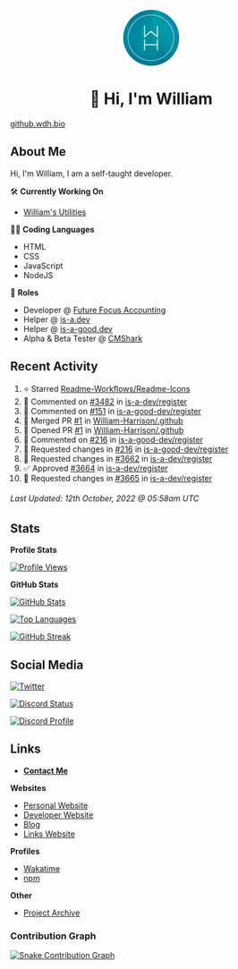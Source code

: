 <p align="center"><a href="https://wakatime.com/@wh"><img src="https://raw.githubusercontent.com/WilliamDavidHarrison/WilliamDavidHarrison/main/assets/logo.png" height="100" width="100"></a></p>

<h1 align="center">👋 Hi, I'm William</h1>

[github.wdh.bio](https://github.wdh.bio)

<h2>About Me</h2>

Hi, I'm William, I am a self-taught developer.

🛠️ **Currently Working On**
- [William's Utilities](https://github.com/williamsutilities/bot)

🧑‍💻 **Coding Languages**
- HTML
- CSS
- JavaScript
- NodeJS

💼 **Roles**
- Developer @ [Future Focus Accounting](https://github.com/futurefocusaccounting)
- Helper @ [is-a.dev](https://github.com/is-a-dev/register)
- Helper @ [is-a-good.dev](https://github.com/is-a-good-dev/register)
- Alpha & Beta Tester @ [CMShark](https://github.com/wclarkey/cmshark)

<h2>Recent Activity</h2>

<!--RECENT_ACTIVITY:start-->
1. ⭐ Starred [Readme-Workflows/Readme-Icons](https://github.com/Readme-Workflows/Readme-Icons)
2. 💬 Commented on [#3482](https://github.com/is-a-dev/register/pull/3482#issuecomment-1275557988) in [is-a-dev/register](https://github.com/is-a-dev/register)
3. 💬 Commented on [#151](https://github.com/is-a-good-dev/register/pull/151#issuecomment-1275557588) in [is-a-good-dev/register](https://github.com/is-a-good-dev/register)
4. 🎉 Merged PR [#1](https://github.com/William-Harrison/.github/pull/1) in [William-Harrison/.github](https://github.com/William-Harrison/.github)
5. 💪 Opened PR [#1](https://github.com/William-Harrison/.github/pull/1) in [William-Harrison/.github](https://github.com/William-Harrison/.github)
6. 💬 Commented on [#216](https://github.com/is-a-good-dev/register/pull/216#discussion_r992884270) in [is-a-good-dev/register](https://github.com/is-a-good-dev/register)
7. 🔴 Requested changes in [#216](https://github.com/is-a-good-dev/register/pull/216#pullrequestreview-1138299153) in [is-a-good-dev/register](https://github.com/is-a-good-dev/register)
8. 🔴 Requested changes in [#3662](https://github.com/is-a-dev/register/pull/3662#pullrequestreview-1138288603) in [is-a-dev/register](https://github.com/is-a-dev/register)
9. ✅ Approved [#3664](https://github.com/is-a-dev/register/pull/3664#pullrequestreview-1138288008) in [is-a-dev/register](https://github.com/is-a-dev/register)
10. 🔴 Requested changes in [#3665](https://github.com/is-a-dev/register/pull/3665#pullrequestreview-1138287473) in [is-a-dev/register](https://github.com/is-a-dev/register)
<!--RECENT_ACTIVITY:end-->

<!--RECENT_ACTIVITY:last_update-->
###### Last Updated: 12th October, 2022 @ 05:58am UTC
<!--RECENT_ACTIVITY:last_update_end-->

<h2>Stats</h2>

**Profile Stats**

[![Profile Views](https://komarev.com/ghpvc/?username=williamdavidharrison&color=blue&style=for-the-badge)](https://github.com/williamdavidharrison)

**GitHub Stats**

[![GitHub Stats](https://github-readme-stats.api.williamharrison.dev/api?username=williamdavidharrison&theme=algolia&show_icons=true&border_radius=8&count_private=true&include_all_commits=true)](https://github.com/williamdavidharrison)

[![Top Languages](https://github-readme-stats.api.williamharrison.dev/api/top-langs/?username=williamdavidharrison&theme=algolia&layout=compact&border_radius=8)](https://github.com/williamdavidharrison)

[![GitHub Streak](https://wh-github-readme-streak-stats.herokuapp.com/?user=WilliamDavidHarrison&theme=dark)](https://github.com/williamdavidharrison)

<h2>Social Media</h2>

[![Twitter](https://img.shields.io/twitter/follow/WDHarrison09?color=1DA1F2&logo=twitter&style=for-the-badge)](https://twitter.com/intent/user?screen_name=wdharrison09)

[![Discord Status](https://discord-md-badge.api.williamharrison.dev/api/shield/853158265466257448?theme=discord-inverted)](https://discord.com/users/853158265466257448)

[![Discord Profile](https://lanyard-profile-readme.api.williamharrison.dev/api/853158265466257448)](https://discord.com/users/853158265466257448)

<h2>Links</h2>

- **[Contact Me](https://contact.williamharrison.me)**

**Websites**
- [Personal Website](https://william.net.au)
- [Developer Website](https://williamharrison.dev)
- [Blog](https://www.williamharrison.blog)
- [Links Website](https://williamharrison.me)

**Profiles**
- [Wakatime](https://wakatime.com/@wh)
- [npm](https://www.npmjs.com/~wdharrison09)

**Other**
- [Project Archive](https://archive.williamharrison.dev)


### Contribution Graph
[![Snake Contribution Graph](https://github.com/WilliamDavidHarrison/WilliamDavidHarrison/blob/output/github-contribution-grid-snake.svg)](https://github.com/williamdavidharrison)
